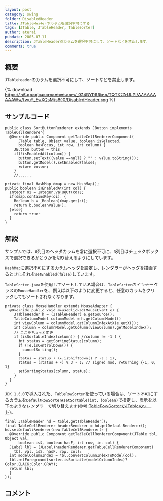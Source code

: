 ```yaml
---
layout: post
category: swing
folder: DisabledHeader
title: JTableHeaderのカラムを選択不可にする
tags: [JTable, JTableHeader, TableSorter]
author: aterai
pubdate: 2005-07-11
description: JTableHeaderのカラムを選択不可にして、ソートなどを禁止します。
comments: true
---
```

## 概要
`JTableHeader`のカラムを選択不可にして、ソートなどを禁止します。

{% download https://lh6.googleusercontent.com/_9Z4BYR88imo/TQTK7ZrULPI/AAAAAAAAAWw/fwuY_EwXQsM/s800/DisabledHeader.png %}

## サンプルコード
<pre class="prettyprint"><code>public class SortButtonRenderer extends JButton implements TableCellRenderer{
  @Override public Component getTableCellRendererComponent(
      JTable table, Object value, boolean isSelected,
      boolean hasFocus, int row, int column) {
    JButton button = this;
    if(!isEnabledAt(column)) {
      button.setText((value ==null) ? "" : value.toString());
      button.getModel().setEnabled(false);
      return button;
    }
    //......

private final HashMap dmap = new HashMap();
public boolean isEnabledAt(int col) {
  Integer oi = Integer.valueOf(col);
  if(dmap.containsKey(oi)) {
    Boolean b = (Boolean)dmap.get(oi);
    return b.booleanValue();
  }else{
    return true;
  }
}
</code></pre>

## 解説
サンプルでは、`0`列目のヘッダカラムを常に選択不可に、`3`列目はチェックボックスで選択できるかどうかを切り替えるようにしています。

`HashMap`に選択不可にするカラムヘッダを設定し、レンダラーがヘッダを描画するときにそれを`setEnabled(false)`しています。

`TableSorter.java`を使用してソートしている場合は、`TableSorter`のインナークラスの`MouseHandler`を、例えば以下のように変更すると、任意のカラムをクリックしてもソートされなくなります。

<pre class="prettyprint"><code>private class MouseHandler extends MouseAdapter {
  @Override public void mouseClicked(MouseEvent e) {
    JTableHeader h = (JTableHeader) e.getSource();
    TableColumnModel columnModel = h.getColumnModel();
    int viewColumn = columnModel.getColumnIndexAtX(e.getX());
    int column = columnModel.getColumn(viewColumn).getModelIndex();
    // ここをちょっと変更
    if (isSortableIndex(column)) { //column != -1 ) {
      int status = getSortingStatus(column);
      if (!e.isControlDown()) {
        cancelSorting();
      }
      status = status + (e.isShiftDown() ? -1 : 1);
      status = (status + 4) % 3 - 1; // signed mod, returning {-1, 0, 1}
      setSortingStatus(column, status);
    }
  }
}
</code></pre>

`JDK 1.6.0`で導入された、`TableRowSorter`を使っている場合は、ソート不可にするカラムを`DefaultRowSorter#setSortable(int, boolean)`で指定し、表示を以下のようなレンダラーで切り替えます(参考:[TableRowSorterでJTableのソート](http://ateraimemo.com/Swing/TableRowSorter.html))。

<pre class="prettyprint"><code>final JTableHeader hd = table.getTableHeader();
final TableCellRenderer headerRenderer = hd.getDefaultRenderer();
hd.setDefaultRenderer(new TableCellRenderer() {
  @Override public Component getTableCellRendererComponent(JTable tbl, Object val,
      boolean isS, boolean hasF, int row, int col) {
  JLabel lbl = (JLabel)headerRenderer.getTableCellRendererComponent(
    tbl, val, isS, hasF, row, col);
  int modelColumnIndex = tbl.convertColumnIndexToModel(col);
  lbl.setForeground(sorter.isSortable(modelColumnIndex)?Color.BLACK:Color.GRAY);
  return lbl;
  }
});
</code></pre>

## コメント
